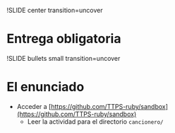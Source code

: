 !SLIDE center transition=uncover
# Entrega obligatoria

!SLIDE bullets small transition=uncover
# El enunciado
* Acceder a [https://github.com/TTPS-ruby/sandbox](https://github.com/TTPS-ruby/sandbox)
  * Leer la actividad para el directorio `cancionero/`

